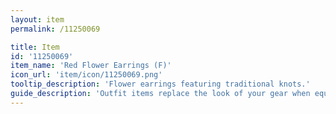 ```yaml
---
layout: item
permalink: /11250069

title: Item
id: '11250069'
item_name: 'Red Flower Earrings (F)'
icon_url: 'item/icon/11250069.png'
tooltip_description: 'Flower earrings featuring traditional knots.'
guide_description: 'Outfit items replace the look of your gear when equipped.'
---
```

